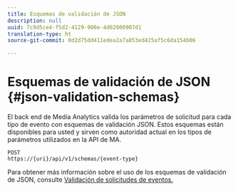 ```yaml
---
title: Esquemas de validación de JSON
description: null
uuid: 7c9d5ce4-f5d2-4129-900e-4d02800907d1
translation-type: ht
source-git-commit: 0d2d75dd411edea2a7a853ed425af5c6da154b06

---
```



# Esquemas de validación de JSON {#json-validation-schemas}

El back end de Media Analytics valida los parámetros de solicitud para cada tipo de evento con esquemas de validación JSON. Estos esquemas están disponibles para usted y sirven como autoridad actual en los tipos de parámetros utilizados en la API de MA.

```
POST
https://{uri}/api/v1/schemas/{event-type}
```

Para obtener más información sobre el uso de los esquemas de validación de JSON, consulte [Validación de solicitudes de eventos.](/help/media-collection-api/mc-api-impl/mc-api-validate-reqs.md)
